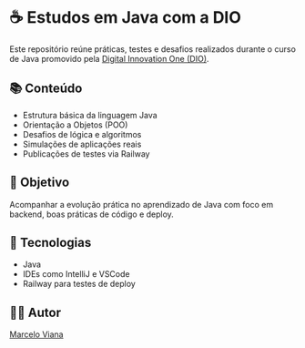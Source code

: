 # ☕ Estudos em Java com a DIO

Este repositório reúne práticas, testes e desafios realizados durante o curso de Java promovido pela [Digital Innovation One (DIO)](https://www.dio.me/).

## 📚 Conteúdo

- Estrutura básica da linguagem Java
- Orientação a Objetos (POO)
- Desafios de lógica e algoritmos
- Simulações de aplicações reais
- Publicações de testes via Railway

## 🧪 Objetivo

Acompanhar a evolução prática no aprendizado de Java com foco em backend, boas práticas de código e deploy.

## 🚀 Tecnologias

- Java
- IDEs como IntelliJ e VSCode
- Railway para testes de deploy

## 👨‍💻 Autor

[Marcelo Viana](https://www.linkedin.com/in/marcelo-sviana/)

